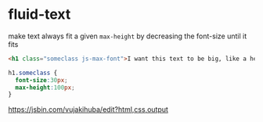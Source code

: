 # fluid-text
make text always fit a given `max-height` by decreasing the font-size until it fits
```html
<h1 class="someclass js-max-font">I want this text to be big, like a headline, but i want it to always fit into a certain height</h1>
```

```css
h1.someclass {
  font-size:30px;
  max-height:100px;
}
```


https://jsbin.com/vujakihuba/edit?html,css,output
